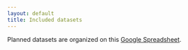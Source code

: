 ```yaml
---
layout: default
title: Included datasets
---
```


Planned datasets are organized on this [Google Spreadsheet](https://docs.google.com/spreadsheets/d/14POj4ZuK7hiXlXDC-hpOHbbJbGJjVOn5CVo979zyS2g/edit?usp=sharing).
